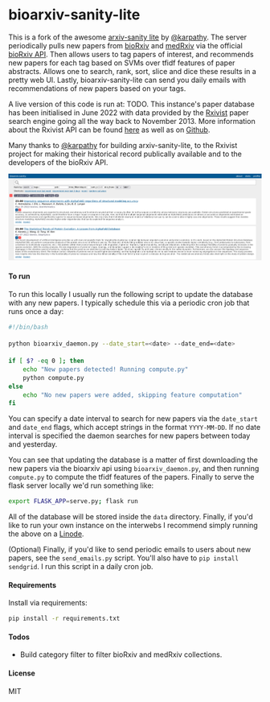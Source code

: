 # bioarxiv-sanity-lite
This is a fork of the awesome <a href="https://github.com/karpathy/arxiv-sanity-lite">arxiv-sanity lite</a> by <a href="https://twitter.com/karpathy">@karpathy</a>. The server periodically pulls new papers from <a href="https://www.biorxiv.org/">bioRxiv</a> and <a href="https://www.medrxiv.org/">medRxiv</a> via the official <a href="https://api.biorxiv.org/">bioRxiv API</a>. Then allows users to tag papers of interest, and recommends new papers for each tag based on SVMs over tfidf features of paper abstracts. Allows one to search, rank, sort, slice and dice these results in a pretty web UI. Lastly, bioarxiv-sanity-lite can send you daily emails with recommendations of new papers based on your tags.

A live version of this code is run at: TODO. This instance's paper database has been initialised in June 2022 with data provided by the <a href="https://rxivist.org/">Rxivist</a> paper search engine going all the way back to November 2013. More information about the Rxivist API can be found <a href="https://rxivist.org/docs">here</a> as well as on <a href="https://github.com/blekhmanlab/rxivist">Github</a>.
   
Many thanks to <a href="https://twitter.com/karpathy">@karpathy</a> for building arxiv-sanity-lite, to the Rxivist project for making their historical record publically available and to the developers of the bioRxiv API.

![Screenshot](screenshot.png)

#### To run

To run this locally I usually run the following script to update the database with any new papers. I typically schedule this via a periodic cron job that runs once a day:

```bash
#!/bin/bash

python bioarxiv_daemon.py --date_start=<date> --date_end=<date>

if [ $? -eq 0 ]; then
    echo "New papers detected! Running compute.py"
    python compute.py
else
    echo "No new papers were added, skipping feature computation"
fi
```

You can specify a date interval to search for new papers via the `date_start` and `date_end` flags, which accept strings in the format `YYYY-MM-DD`. If no date interval is specified the daemon searches for new papers between today and yesterday.

You can see that updating the database is a matter of first downloading the new papers via the bioarxiv api using `bioarxiv_daemon.py`, and then running `compute.py` to compute the tfidf features of the papers. Finally to serve the flask server locally we'd run something like:

```bash
export FLASK_APP=serve.py; flask run
```

All of the database will be stored inside the `data` directory. Finally, if you'd like to run your own instance on the interwebs I recommend simply running the above on a [Linode](https://www.linode.com).

(Optional) Finally, if you'd like to send periodic emails to users about new papers, see the `send_emails.py` script. You'll also have to `pip install sendgrid`. I run this script in a daily cron job.

#### Requirements

 Install via requirements:

 ```bash
 pip install -r requirements.txt
 ```

#### Todos

- Build category filter to filter bioRxiv and medRxiv collections.

#### License

MIT
